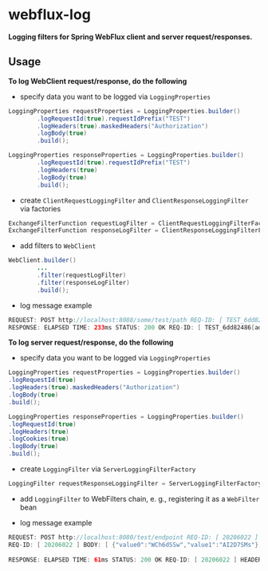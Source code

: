 # webflux-log

**Logging filters for Spring WebFlux client and server request/responses.**

## Usage
**To log WebClient request/response, do the following**

- specify data you want to be logged via `LoggingProperties`
```java
LoggingProperties requestProperties = LoggingProperties.builder()
        .logRequestId(true).requestIdPrefix("TEST")
        .logHeaders(true).maskedHeaders("Authorization")
        .logBody(true)
        .build();

LoggingProperties responseProperties = LoggingProperties.builder()
        .logRequestId(true).requestIdPrefix("TEST")
        .logHeaders(true)
        .logBody(true)
        .build();
```
- create `ClientRequestLoggingFilter` and `ClientResponseLoggingFilter` via factories
```java
ExchangeFilterFunction requestLogFilter = ClientRequestLoggingFilterFactory.defaultFilter(requestProperties);
ExchangeFilterFunction responseLogFilter = ClientResponseLoggingFilterFactory.defaultFilter(responseProperties);
```
- add filters to `WebClient`
```java
WebClient.builder()
        ...
        .filter(requestLogFilter)
        .filter(responseLogFilter)
        .build();
```
- log message example
```java
REQUEST: POST http://localhost:8088/some/test/path REQ-ID: [ TEST_6dd82486 ] HEADERS: [ Accept=application/json Authorization={masked} ] BODY: [ Some request body value ]
RESPONSE: ELAPSED TIME: 233ms STATUS: 200 OK REQ-ID: [ TEST_6dd82486[ad13a534] ] HEADERS: [ Matched-Stub-Id=eccbf9ef-dabc-4659-aec6-1428db585cb7 Vary=Accept-Encoding, User-Agent Transfer-Encoding=chunked Server=Jetty(9.4.44.v20210927) ] BODY: [ response-body 123 ]
```

**To log server request/response, do the following**
- specify data you want to be logged via `LoggingProperties`
```java
LoggingProperties requestProperties = LoggingProperties.builder()
.logRequestId(true)
.logHeaders(true).maskedHeaders("Authorization")
.logBody(true)
.build();

LoggingProperties responseProperties = LoggingProperties.builder()
.logRequestId(true)
.logHeaders(true)
.logCookies(true)
.logBody(true)
.build();
```
- create `LoggingFilter` via `ServerLoggingFilterFactory`
```java
LoggingFilter requestResponseLoggingFilter = ServerLoggingFilterFactory.defaultFilter(requestProperties, responseProperties);
```
- add `LoggingFilter` to WebFilters chain, e. g., registering it as a `WebFilter` bean


- log message example
```java
REQUEST: POST http://localhost:8080/test/endpoint REQ-ID: [ 20206022 ] HEADERS: [ accept-encoding=gzip user-agent=ReactorNetty/1.0.13 host=localhost:8080 content-type=application/json accept=application/json content-length=41 Authorization={masked} ]
REQ-ID: [ 20206022 ] BODY: [ {"value0":"WCh6dSSw","value1":"AI2D7SMs"} ]
        
RESPONSE: ELAPSED TIME: 61ms STATUS: 200 OK REQ-ID: [ 20206022 ] HEADERS: [ Content-Type=application/json;charset=UTF-8 Content-Length=50 ] COOKIES (Set-Cookie): [ ] BODY: [ {"value0":"WCh6dSSw","value1":"AI2D7SMs"}-RESPONSE ]
```